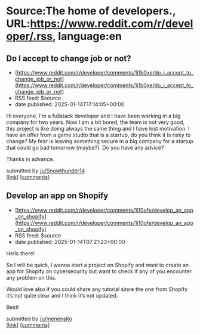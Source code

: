 # Source:The home of developers., URL:https://www.reddit.com/r/developer/.rss, language:en

## Do I accept to change job or not?
 - [https://www.reddit.com/r/developer/comments/1i1b0xe/do_i_accept_to_change_job_or_not](https://www.reddit.com/r/developer/comments/1i1b0xe/do_i_accept_to_change_job_or_not)
 - RSS feed: $source
 - date published: 2025-01-14T17:14:05+00:00

<!-- SC_OFF --><div class="md"><p>Hi everyone, I&#39;m a fullstack developer and I have been working in a big company for two years. Now I am a bit bored, the team is not very good, this project is like doing always the same thing and I have lost motivation. I have an offer from a game studio that is a startup, do you think it is risky to change? My fear is leaving something secure in a big company for a startup that could go bad tomorrow (maybe?). Do you have any advice?</p> <p>Thanks in advance.</p> </div><!-- SC_ON --> &#32; submitted by &#32; <a href="https://www.reddit.com/user/Snowthunder14"> /u/Snowthunder14 </a> <br/> <span><a href="https://www.reddit.com/r/developer/comments/1i1b0xe/do_i_accept_to_change_job_or_not/">[link]</a></span> &#32; <span><a href="https://www.reddit.com/r/developer/comments/1i1b0xe/do_i_accept_to_change_job_or_not/">[comments]</a></span>

## Develop an app on Shopify
 - [https://www.reddit.com/r/developer/comments/1i10ofe/develop_an_app_on_shopify](https://www.reddit.com/r/developer/comments/1i10ofe/develop_an_app_on_shopify)
 - RSS feed: $source
 - date published: 2025-01-14T07:21:23+00:00

<!-- SC_OFF --><div class="md"><p>Hello there! </p> <p>So I will be quick, I wanna start a project on Shopify and want to create an app for Shopify on cybersecurity but want to check if any of you encounter any problem on this.</p> <p>Would love also if you could share any tutorial since the one from Shopify it’s not quite clear and I think it’s not updated.</p> <p>Best! </p> </div><!-- SC_ON --> &#32; submitted by &#32; <a href="https://www.reddit.com/user/menensito"> /u/menensito </a> <br/> <span><a href="https://www.reddit.com/r/developer/comments/1i10ofe/develop_an_app_on_shopify/">[link]</a></span> &#32; <span><a href="https://www.reddit.com/r/developer/comments/1i10ofe/develop_an_app_on_shopify/">[comments]</a></span>

